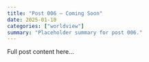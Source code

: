 ```yaml
---
title: "Post 006 — Coming Soon"
date: 2025-01-10
categories: ["worldview"]
summary: "Placeholder summary for post 006."
---
```

Full post content here...
